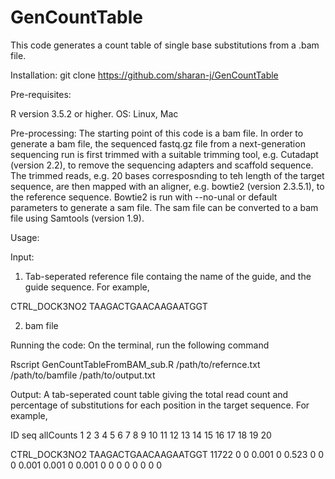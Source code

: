 # GenCountTable


This code generates a count table of single base substitutions from a .bam file.

Installation:
git clone https://github.com/sharan-j/GenCountTable

Pre-requisites:
  
  R version 3.5.2 or higher.
  OS: Linux, Mac

Pre-processing:
The starting point of this code is a bam file. 
In order to generate a bam file, the sequenced fastq.gz file from a next-generation sequencing run is first trimmed with a suitable trimming tool, e.g. Cutadapt (version 2.2), to remove the sequencing adapters and scaffold sequence. The trimmed reads, e.g. 20 bases corresposnding to teh length of the target sequence, are then mapped with an aligner, e.g. bowtie2 (version 2.3.5.1), to the reference sequence. Bowtie2 is run with --no-unal or default parameters to generate a sam file. The sam file can be converted to a bam file using Samtools (version 1.9).

Usage:

Input:
1. Tab-seperated reference file containg the name of the guide, and the guide sequence. For example,
  
  CTRL_DOCK3NO2  TAAGACTGAACAAGAATGGT

2. bam file
  
  
Running the code:
On the terminal, run the following command

Rscript GenCountTableFromBAM_sub.R /path/to/refernce.txt /path/to/bamfile /path/to/output.txt

Output:
A tab-seperated count table giving the total read count and percentage of substitutions for each position in the target sequence. For example, 
  
  ID	seq	allCounts	1	2	3	4	5	6	7	8	9	10	11	12	13	14	15	16	17	18	19	20
  
  CTRL_DOCK3NO2	TAAGACTGAACAAGAATGGT	11722	0	0	0.001	0	0.523	0	0	0	0.001	0.001	0	0.001	0	0	0	0	0	0	0	0



